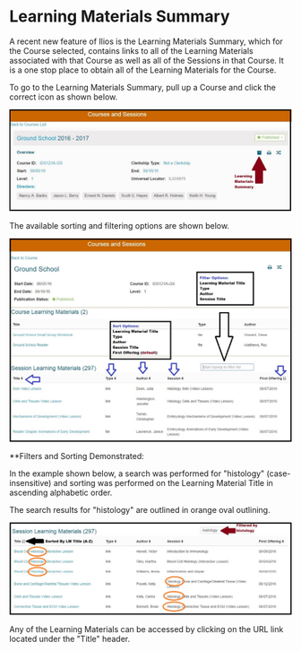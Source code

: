 # Learning Materials Summary

A recent new feature of Ilios is the Learning Materials Summary, which for the Course selected, contains links to all of the Learning Materials associated with that Course as well as all of the Sessions in that Course. It is a one stop place to obtain all of the Learning Materials for the Course.

To go to the Learning Materials Summary, pull up a Course and click the correct icon as shown below.

![](../../.gitbook/assets/lm_summary_1.jpg)

The available sorting and filtering options are shown below.

![](../../.gitbook/assets/lm_summary_2.jpg)

\*\*Filters and Sorting Demonstrated:

In the example shown below, a search was performed for "histology" \(case-insensitive\) and sorting was performed on the Learning Material Title in ascending alphabetic order.

The search results for "histology" are outlined in orange oval outlining.

![](../../.gitbook/assets/lm_summary_filter.jpg)

Any of the Learning Materials can be accessed by clicking on the URL link located under the "Title" header.

